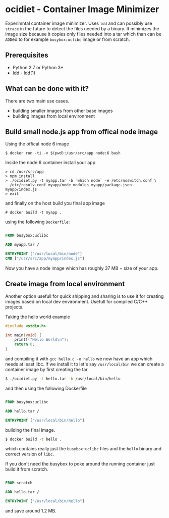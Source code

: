 # ocidiet -  Container Image Minimizer

Experimntal container image minimizer. Uses `ldd` and can possibly use
`strace` in the future to detect the files needed by a binary. It minimizes
the image size because it copies only files needed into a tar which than can
be `ADD`ed to for example `busybox:uclibc` image or from scratch.

## Prerequisites

- Python 2.7 or Python 3+
- ldd - [ldd(1)](https://linux.die.net/man/1/ldd)


## What can be done with it?

There are two main use cases.

- building smaller images from other base images
- building images from local environment


## Build small node.js app from offical node image

Using the offical node 6 image

```
$ docker run -ti -v $(pwd):/usr/src/app node:6 bash
```

Inside the node:6 container install your app

```
> cd /usr/src/app
> npm install
> ./ocidiet.py -t myapp.tar -b `which node` -e /etc/nsswitch.conf \
  /etc/resolv.conf myapp/node_modules myapp/package.json myapp/index.js
> exit
```

and finally on the host build you final app image

```
# docker build -t myapp .
```
using the following `Dockerfile`:

```Dockerfile

FROM busybox:uclibc

ADD myapp.tar /

ENTRYPOINT ["/usr/local/bin/node"]
CMD ["/usr/src/app/myapp/index.js"]

```

Now you have a node image which has roughly 37 MB + size of your app.

## Create image from local environment

Another option usefull for quick shipping and sharing is to use it for
creating images based on local dev environment. Usefull for compiled
C/C++ projects.

Taking the hello world example

```c
#include <stdio.h>

int main(void) {
    printf("Hello World\n");
    return 0;
}
```

and compiling it with `gcc hello.c -o hello` we now have an app which
needs at least libc. If we install it to let's say `/usr/local/bin` we
can create a container image by first creating the tar 

```sh
$ ./ocidiet.py -t hello.tar -b /usr/local/bin/hello
```
and then using the following Dockerfile

```Dockerfile

FROM busybox:uclibc

ADD hello.tar /

ENTRYPOINT ["/usr/local/bin/hello"]

```
building the final image.

```sh
$ docker build -t hello .
```
which contains really just the `busybox:uclibc` files and the `hello`
binary and correct version of `libc`.

If you don't need the busybox to poke around the running container
just build it from scratch.

```Dockerfile

FROM scratch

ADD hello.tar /

ENTRYPOINT ["/usr/local/bin/hello"]

```
and save around 1.2 MB.
